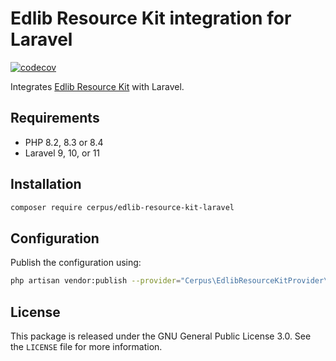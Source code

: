 # Edlib Resource Kit integration for Laravel

[![codecov](https://codecov.io/github/cerpus/php-edlib-resource-kit-laravel/branch/master/graph/badge.svg?token=FCQU299HRX)](https://codecov.io/github/cerpus/php-edlib-resource-kit-laravel)

Integrates [Edlib Resource Kit](https://github.com/cerpus/php-edlib-resource-kit)
with Laravel.

## Requirements

* PHP 8.2, 8.3 or 8.4
* Laravel 9, 10, or 11

## Installation

~~~sh
composer require cerpus/edlib-resource-kit-laravel
~~~

## Configuration

Publish the configuration using:

~~~sh
php artisan vendor:publish --provider="Cerpus\EdlibResourceKitProvider\EdlibResourceKitServiceProvider"
~~~

## License

This package is released under the GNU General Public License 3.0. See the
`LICENSE` file for more information.
